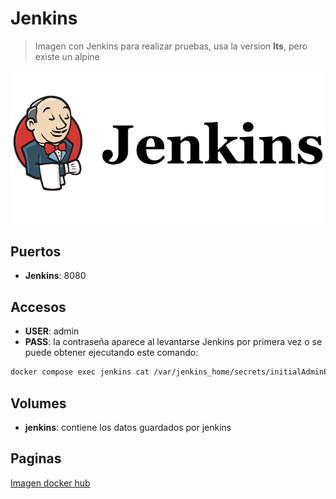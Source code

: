 
# Jenkins

> Imagen con Jenkins para realizar pruebas, usa la version **lts**, pero existe un alpine

![alt text](img/jenkins.png)

## Puertos

* **Jenkins**: 8080

## Accesos

* **USER**: admin
* **PASS**: la contraseña aparece al levantarse Jenkins por primera vez o se puede obtener ejecutando este comando:

```bash
docker compose exec jenkins cat /var/jenkins_home/secrets/initialAdminPassword
```

## Volumes

* **jenkins**: contiene los datos guardados por jenkins

## Paginas

[Imagen docker hub](https://hub.docker.com/r/jenkins/jenkins/)
